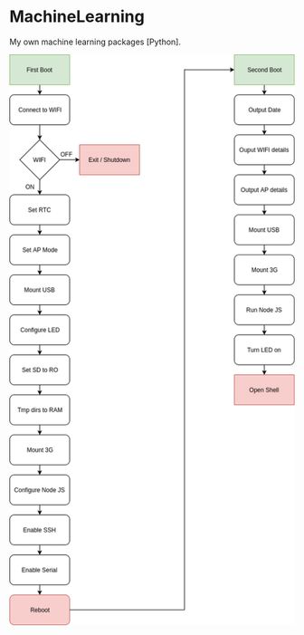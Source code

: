 # MachineLearning
My own machine learning packages [Python].

![alt text](https://raw.githubusercontent.com/leedanieluk/Machine-Learning/master/diagram.png)